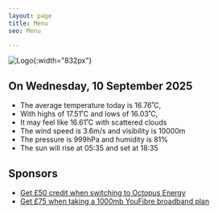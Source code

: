 ```yaml
---
layout: page
title: Menu
seo: Menu

---
```


![Logo](/images/logo.jpg){:width="832px"}

<!-- weather_marker starts -->
## On Wednesday, 10 September 2025

- The average temperature today is 16.76˚C,
- With highs of 17.51˚C and lows of 16.03˚C,
- It may feel like 16.61˚C with scattered clouds
- The wind speed is 3.6m/s and visibility is 10000m
- The pressure is 999hPa and humidity is 81%
- The sun will rise at 05:35 and set at 18:35

<!-- weather_marker ends -->

## Sponsors

- [Get £50 credit when switching to Octopus Energy](https://bit.ly/3oD1nnS)
- [Get £75 when taking a 1000mb YouFibre broadband plan](https://aklam.io/91zWhU?)
